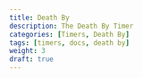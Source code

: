 ```yaml
---
title: Death By
description: The Death By Timer
categories: [Timers, Death By]
tags: [timers, docs, death by]
weight: 3
draft: true
---
```


